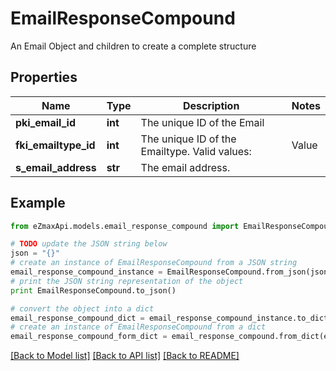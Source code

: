 # EmailResponseCompound

An Email Object and children to create a complete structure

## Properties
Name | Type | Description | Notes
------------ | ------------- | ------------- | -------------
**pki_email_id** | **int** | The unique ID of the Email | 
**fki_emailtype_id** | **int** | The unique ID of the Emailtype.  Valid values:  |Value|Description| |-|-| |1|Office| |2|Home| | 
**s_email_address** | **str** | The email address. | 

## Example

```python
from eZmaxApi.models.email_response_compound import EmailResponseCompound

# TODO update the JSON string below
json = "{}"
# create an instance of EmailResponseCompound from a JSON string
email_response_compound_instance = EmailResponseCompound.from_json(json)
# print the JSON string representation of the object
print EmailResponseCompound.to_json()

# convert the object into a dict
email_response_compound_dict = email_response_compound_instance.to_dict()
# create an instance of EmailResponseCompound from a dict
email_response_compound_form_dict = email_response_compound.from_dict(email_response_compound_dict)
```
[[Back to Model list]](../README.md#documentation-for-models) [[Back to API list]](../README.md#documentation-for-api-endpoints) [[Back to README]](../README.md)


